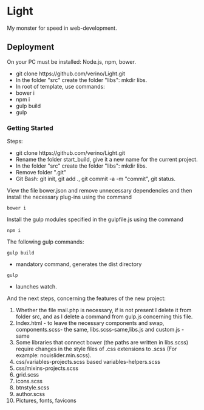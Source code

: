 # Light

My monster for speed in web-development.

## Deployment

On your PC must be installed: Node.js, npm, bower.
<ul>
<li>git clone https://github.com/verino/Light.git</li>
<li>In the folder "src" create the folder "libs": mkdir libs.</li>
<li>In root of template, use commands:</li>
<li>bower i</li>
<li>npm i</li>
<li>gulp build</li>
<li>gulp</li>
</ul>

### Getting Started

Steps:
<ul>
<li>git clone https://github.com/verino/Light.git</li>

<li>Rename the folder start_build, give it a new name for the current project.</li>

<li>In the folder "src" create the folder "libs": mkdir libs.</li>

<li>Remove folder ".git"</li>

<li>Git Bash: git init, git add ., git commit -a -m "commit", git status.</li>
</ul>

View the file bower.json and remove unnecessary dependencies and then install the necessary plug-ins using the command
```
bower i
```
Install the gulp modules specified in the gulpfile.js using the command
```
npm i
```
The following gulp commands:
```
gulp build
```

- mandatory command, generates the dist directory

```
gulp
```

- launches watch.



And the next steps, concerning the features of the new project:
<ol>
<li>Whether the file mail.php is necessary, if is not present I delete it from folder src, and as I delete a command from gulp.js concerning this file.</li>
<li>Index.html - to leave the necessary components and swap, components.scss- the same,
libs.scss-same,libs.js and custom.js - same</li>
<li>
Some libraries that connect bower (the paths are written in libs.scss) require changes in the style files of .css extensions to .scss (For example: nouislider.min.scss).</li>
<li>css/variables-projects.scss based variables-helpers.scss</li>
<li>css/mixins-projects.scss</li>
<li>grid.scss</li>
<li>icons.scss</li>
<li>btnstyle.scss</li>
<li>author.scss</li>
<li>Pictures, fonts, favicons</li>
</ol>





 

